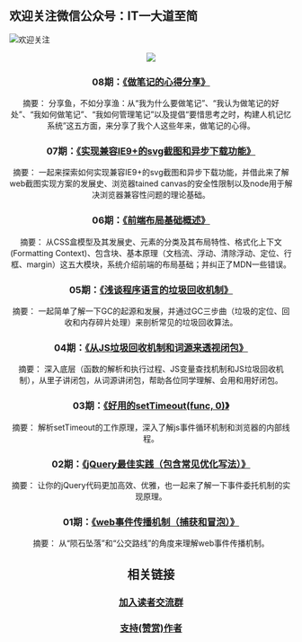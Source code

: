 ## 欢迎关注微信公众号：IT一大道至简
![欢迎关注](https://rawgit.com/momopig/simplicity/master/profile.png)
<div style="text-align:center">
<img src="https://rawgit.com/momopig/simplicity/master/code.png"/>
<div>

### 08期：[《做笔记的心得分享》](https://mp.weixin.qq.com/s/9fqXfA7i4fH-H4jfR9NWMg)
摘要：
分享鱼，不如分享渔：从“我为什么要做笔记”、“我认为做笔记的好处”、“我如何做笔记”、“我如何管理笔记”以及提倡“要惜思考之时，构建人机记忆系统”这五方面，来分享了我个人这些年来，做笔记的心得。

### 07期：[《实现兼容IE9+的svg截图和异步下载功能》](https://mp.weixin.qq.com/s/4Jf3SDW-JoeqwG5dvWv2Vw)
摘要：
一起来探索如何实现兼容IE9+的svg截图和异步下载功能，并借此来了解web截图实现方案的发展史、浏览器tained canvas的安全性限制以及node用于解决浏览器兼容性问题的理论基础。
  
### 06期：[《前端布局基础概述》](https://mp.weixin.qq.com/s/-LcNZWFFty2lWuND6uuNNA)
摘要：
从CSS盒模型及其发展史、元素的分类及其布局特性、格式化上下文(Formatting Context)、包含块、基本原理（文档流、浮动、清除浮动、定位、行框、margin）这五大模块，系统介绍前端的布局基础；并纠正了MDN一些错误。

### 05期：[《浅谈程序语言的垃圾回收机制》](https://mp.weixin.qq.com/s?__biz=MzU5NzEwMDQyNA==&mid=2247483808&idx=1&sn=06dcf160978dd022a4e5c5c99ad1b073&chksm=fe59d347c92e5a513f42bb071d97247e384d6a3d94cbcb8f03fb200171aa5aa0af1235e910ca&mpshare=1&scene=22&srcid=0824EHt1if6Nq61TpEDriDvj#rd)
摘要：
一起简单了解一下GC的起源和发展，并通过GC三步曲（垃圾的定位、回收和内存碎片处理）来剖析常见的垃圾回收算法。

### 04期：[《从JS垃圾回收机制和词源来透视闭包》](https://mp.weixin.qq.com/s?__biz=MzU5NzEwMDQyNA==&mid=2247483769&idx=1&sn=9278d4dc8f4c4c268eeb918b7e126220&chksm=fe59d39ec92e5a888fa8d3fd38d0dd8ba05ab71489266c2adb6aafe0ec7221f0ee0179baf0d7&mpshare=1&scene=22&srcid=0724byORwgBQcYhrSLOuBqhD#rd)
摘要：
深入底层（函数的解析和执行过程、JS变量查找机制和JS垃圾回收机制），从里子讲闭包，从词源讲闭包，帮助各位同学理解、会用和用好闭包。

### 03期：[《好用的setTimeout(func, 0)》](https://mp.weixin.qq.com/s?__biz=MzU5NzEwMDQyNA==&mid=2247483735&idx=1&sn=752eb60fa97678335d160fa2d631c03b&chksm=fe59d3b0c92e5aa69754cf2d7c4a2ddd23d1802e075426eb211298a3585a703002e7cc3a7533&mpshare=1&scene=22&srcid=0710IJmWUEHOOrSfPjWLYRwZ#rd)
摘要：
解析setTimeout的工作原理，深入了解js事件循环机制和浏览器的内部线程。

### 02期：[《jQuery最佳实践（包含常见优化写法）》](https://mp.weixin.qq.com/s?__biz=MzU5NzEwMDQyNA==&mid=2247483704&idx=1&sn=4c7c76969248f4debacbedc5b48398f4&chksm=fe59d3dfc92e5ac96a6bae93d602fc208840af61617c6ff4977e15ecf3245ce4b6e8d7ba6c7e&mpshare=1&scene=22&srcid=0626gpZgt2jWBVexebE9Pvo9#rd)
摘要：
让你的jQuery代码更加高效、优雅，也一起来了解一下事件委托机制的实现原理。

### 01期：[《web事件传播机制（捕获和冒泡）》](https://mp.weixin.qq.com/s?__biz=MzU5NzEwMDQyNA==&mid=2247483659&idx=1&sn=c1d672acb05337e345dd6c9469284cd9&chksm=fe59d3ecc92e5afa1f5a79d3de97ebed1fa7f7a0f009b10b9d5f6949d092af863b429be27a34&mpshare=1&scene=22&srcid=0614L4scUVJHSNGwJLJZAZtA#rd)
摘要：
从“陨石坠落”和“公交路线”的角度来理解web事件传播机制。

## 相关链接
### [加入读者交流群](https://mp.weixin.qq.com/s/S4DkVEq0rW2d-YRu0TYRlw)
### [支持(赞赏)作者](https://mp.weixin.qq.com/s/YWKH3b76rcpr5qgA0MdOHQ)

